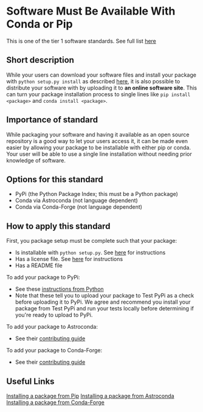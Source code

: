 # Software Must Be Available With Conda or Pip

This is one of the tier 1 software standards. See full list [here](tier1_standards_overview.md)

## Short description
While your users can download your software files and install your package with `python setup.py install` as described [here](package_structure.md), it is also possible to distribute your software with by uploading it to **an online software site**. This can turn your package installation process to single lines like `pip install <package>` and `conda install <package>`.

## Importance of standard
While packaging your software and having it available as an open source repository is a good way to let your users access it, it can be made even easier by allowing your package to be installable with either pip or conda. Your user will be able to use a single line installation without needing prior knowledge of software.

## Options for this standard
- PyPi (the Python Package Index; this must be a Python package)
- Conda via Astroconda (not language dependent)
- Conda via Conda-Forge (not language dependent)

## How to apply this standard
First, you package setup must be complete such that your package:
- Is installable with `python setup.py`. See [here](package_structure.md) for instructions
- Has a license file. See [here](license_file.md) for instructions
- Has a README file

To add your package to PyPi:
- See these [instructions from Python](https://packaging.python.org/tutorials/packaging-projects/#generating-distribution-archives)
- Note that these tell you to upload your package to Test PyPi as a check before uploading it to PyPi. We agree and recommend you install your package from Test PyPi and run your tests locally before determining if you're ready to upload to PyPi.

To add your package to Astroconda:
- See their [contributing guide](https://astroconda.readthedocs.io/en/latest/contributing.html#adding-a-recipe-to-astroconda-contrib)

To add your package to Conda-Forge:
- See their [contributing guide](https://conda-forge.org/docs/maintainer/adding_pkgs.html#contributing-packages)

## Useful Links
[Installing a package from Pip](https://packaging.python.org/tutorials/installing-packages/)
[Installing a package from Astroconda](https://astroconda.readthedocs.io/en/latest/index.html)
[Installing a package from Conda-Forge](https://conda-forge.org/docs/user/introduction.html#how-can-i-install-packages-from-conda-forge) 